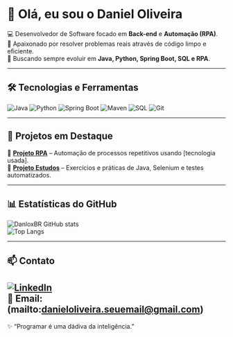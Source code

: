 # 👋 Olá, eu sou o Daniel Oliveira  

💻 Desenvolvedor de Software focado em **Back-end** e **Automação (RPA)**.  
🎯 Apaixonado por resolver problemas reais através de código limpo e eficiente.  
🚀 Buscando sempre evoluir em **Java, Python, Spring Boot, SQL e RPA**.  

---

## 🛠️ Tecnologias e Ferramentas

![Java](https://img.shields.io/badge/Java-ED8B00?style=for-the-badge&logo=openjdk&logoColor=white)
![Python](https://img.shields.io/badge/Python-3670A0?style=for-the-badge&logo=python&logoColor=ffdd54)
![Spring Boot](https://img.shields.io/badge/Spring%20Boot-6DB33F?style=for-the-badge&logo=springboot&logoColor=white)
![Maven](https://img.shields.io/badge/Maven-C71A36?style=for-the-badge&logo=apachemaven&logoColor=white)
![SQL](https://img.shields.io/badge/SQL-003B57?style=for-the-badge&logo=postgresql&logoColor=white)
![Git](https://img.shields.io/badge/Git-F05032?style=for-the-badge&logo=git&logoColor=white)

---

## 📌 Projetos em Destaque

🔹 [**Projeto RPA**](https://github.com/DanloxBR/RPA) – Automação de processos repetitivos usando [tecnologia usada].  
🔹 [**Projeto Estudos**](https://github.com/DanloxBR/Estudos) – Exercícios e práticas de Java, Selenium e testes automatizados.  


---

## 📊 Estatísticas do GitHub

![DanloxBR GitHub stats](https://github-readme-stats.vercel.app/api?username=DanloxBR&show_icons=true&theme=radical)  
![Top Langs](https://github-readme-stats.vercel.app/api/top-langs/?username=DanloxBR&layout=compact&theme=radical)

---

## 📫 Contato

[![LinkedIn](https://img.shields.io/badge/LinkedIn-blue?style=for-the-badge&logo=linkedin)](https://www.linkedin.com/in/daniel-santos-oliveira-2b91a237a/)  
📧 **Email:**(mailto:danieloliveira.seuemail@gmail.com)
---

✨ “Programar é uma dádiva da inteligência.”
